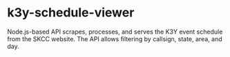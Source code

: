 # k3y-schedule-viewer
Node.js-based API scrapes, processes, and serves the K3Y event schedule from the SKCC website. The API allows filtering by callsign, state, area, and day.
